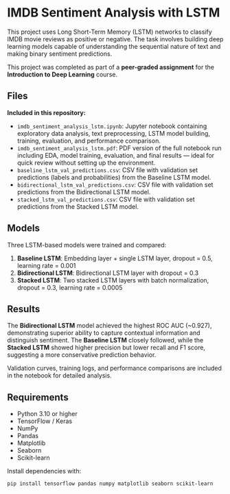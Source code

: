 # IMDB Sentiment Analysis with LSTM

This project uses Long Short-Term Memory (LSTM) networks to classify IMDB movie reviews as positive or negative. The task involves building deep learning models capable of understanding the sequential nature of text and making binary sentiment predictions.

This project was completed as part of a **peer-graded assignment** for the **Introduction to Deep Learning** course.

## Files

**Included in this repository:**
- `imdb_sentiment_analysis_lstm.ipynb`: Jupyter notebook containing exploratory data analysis, text preprocessing, LSTM model building, training, evaluation, and performance comparison.
- `imdb_sentiment_analysis_lstm.pdf`: PDF version of the full notebook run including EDA, model training, evaluation, and final results — ideal for quick review without setting up the environment.
- `baseline_lstm_val_predictions.csv`: CSV file with validation set predictions (labels and probabilities) from the Baseline LSTM model.
- `bidirectional_lstm_val_predictions.csv`: CSV file with validation set predictions from the Bidirectional LSTM model.
- `stacked_lstm_val_predictions.csv`: CSV file with validation set predictions from the Stacked LSTM model.

## Models

Three LSTM-based models were trained and compared:
1. **Baseline LSTM**: Embedding layer + single LSTM layer, dropout = 0.5, learning rate = 0.001  
2. **Bidirectional LSTM**: Bidirectional LSTM layer with dropout = 0.3  
3. **Stacked LSTM**: Two stacked LSTM layers with batch normalization, dropout = 0.3, learning rate = 0.0005  

## Results

The **Bidirectional LSTM** model achieved the highest ROC AUC (~0.927), demonstrating superior ability to capture contextual information and distinguish sentiment. The **Baseline LSTM** closely followed, while the **Stacked LSTM** showed higher precision but lower recall and F1 score, suggesting a more conservative prediction behavior.

Validation curves, training logs, and performance comparisons are included in the notebook for detailed analysis.

## Requirements

- Python 3.10 or higher  
- TensorFlow / Keras  
- NumPy  
- Pandas  
- Matplotlib  
- Seaborn  
- Scikit-learn  

Install dependencies with:

```bash
pip install tensorflow pandas numpy matplotlib seaborn scikit-learn

